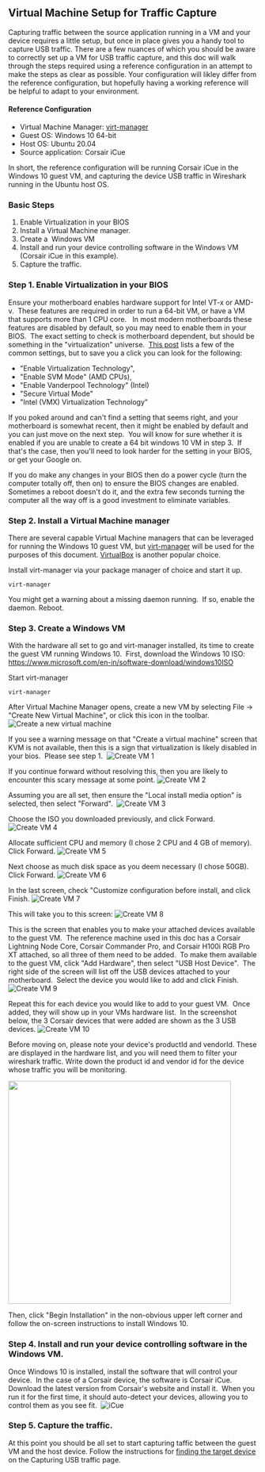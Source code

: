 ## Virtual Machine Setup for Traffic Capture

Capturing traffic between the source application running in a VM and your device requires a little setup, but once in place gives you a handy tool to capture USB traffic.  There are a few nuances of which you should be aware to correctly set up a VM for USB traffic capture, and this doc will walk through the steps required using a reference configuration in an attempt to make the steps as clear as possible.  Your configuration will likley differ from the reference configuration, but hopefully having a working reference will be helpful to adapt to your environment.

#### Reference Configuration ####
- Virtual Machine Manager: [virt-manager](https://virt-manager.org/)
- Guest OS: Windows 10 64-bit
- Host OS: Ubuntu 20.04
- Source application: Corsair iCue

In short, the reference configuration will be running Corsair iCue in the Windows 10 guest VM, and capturing the device USB traffic in Wireshark running in the Ubuntu host OS.

### Basic Steps ###
1. Enable Virtualization in your BIOS
2. Install a Virtual Machine manager.
3. Create a  Windows VM
4. Install and run your device controlling software in the Windows VM (Corsair iCue in this example).
5. Capture the traffic.


### Step 1. Enable Virtualization in your BIOS

Ensure your motherboard enables hardware support for Intel VT-x or AMD-v.  These features are required in order to run a 64-bit VM, or have a VM that supports more than 1 CPU core.   In most modern motherboards these features are disabled by default, so you may need to enable them in your BIOS.  The exact setting to check is motherboard dependent, but should be something in the "virtualization" universe.  [This post](https://forums.virtualbox.org/viewtopic.php?f=1&t=62339) lists a few of the common settings, but to save you a click you can look for the following:
- "Enable Virtualization Technology",
- "Enable SVM Mode" (AMD CPUs),
- "Enable Vanderpool Technology" (Intel)
- "Secure Virtual Mode"
- "Intel (VMX) Virtualization Technology"

If you poked around and can't find a setting that seems right, and your motherboard is somewhat recent, then it might be enabled by default and you can just move on the next step.  You will know for sure whether it is enabled if you are unable to create a 64 bit windows 10 VM in step 3.  If that's the case, then you'll need to look harder for the setting in your BIOS, or get your Google on.

If you do make any changes in your BIOS then do a power cycle (turn the computer totally off, then on) to ensure the BIOS changes are enabled.  Sometimes a reboot doesn't do it, and the extra few seconds turning the computer all the way off is a good investment to eliminate variables.


### Step 2. Install a Virtual Machine manager

There are several capable Virtual Machine managers that can be leveraged for running the Windows 10 guest VM, but [virt-manager](https://virt-manager.org/) will be used for the purposes of this document.  [VirtualBox](https://www.virtualbox.org/) is another popular choice.

Install virt-manager via your package manager of choice and start it up.
```
virt-manager
```
You might get a warning about a missing daemon running.  If so, enable the daemon.
Reboot. 


### Step 3. Create a Windows VM

With the hardware all set to go and virt-manager installed, its time to create the guest VM running Windows 10. 
First, download the Windows 10 ISO:  https://www.microsoft.com/en-in/software-download/windows10ISO

Start virt-manager
```
virt-manager
```
After Virtual Machine Manager opens, create a new VM by selecting File -> "Create New Virtual Machine", or click this icon in the toolbar.
![Create a new virtual machine](./images/create_vm.png)

If you see a warning message on that "Create a virtual machine" screen that KVM is not available, then this is a sign that virtualization is likely disabled in your bios.  Please see step 1. 
![Create VM 1](./images/create_vm_1.png)

If you continue forward without resolving this, then you are likely to encounter this scary message at some point.
![Create VM 2](./images/create_vm_2.png)

Assuming you are all set, then ensure the "Local install media option" is selected, then select "Forward". 
![Create VM 3](./images/create_vm_3.png)

Choose the ISO you downloaded previously, and click Forward. 
![Create VM 4](./images/create_vm_4.png)

Allocate sufficient CPU and memory (I chose 2 CPU and 4 GB of memory).  Click Forward.
![Create VM 5](./images/create_vm_5.png)

Next choose as much disk space as you deem necessary (I chose 50GB).  Click Forward.
![Create VM 6](./images/create_vm_6.png)

In the last screen, check "Customize configuration before install, and click Finish.
![Create VM 7](./images/create_vm_7.png)

This will take you to this screen:
![Create VM 8](./images/create_vm_8.png)

This is the screen that enables you to make your attached devices available to the guest VM.  The reference machine used in this doc has a Corsair Lightning Node Core, Corsair Commander Pro, and Corsair H100i RGB Pro XT attached, so all three of them need to be added. 
To make them available to the guest VM, click "Add Hardware", then select "USB Host Device".  The right side of the screen will list off the USB devices attached to your motherboard.  Select the device you would like to add and click Finish. 
![Create VM 9](./images/create_vm_9.png)

Repeat this for each device you would like to add to your guest VM.  Once added, they will show up in your VMs hardware list.  In the screenshot below, the 3 Corsair devices that were added are shown as the 3 USB devices.
![Create VM 10](./images/create_vm_10.png)

Before moving on, please note your device's productId and vendorId.  These are displayed in the hardware list, and you will need them to filter your wireshark traffic.  Write down the product id and vendor id for the device whose traffic you will be monitoring.

<img src="./images/vendor_product_id.png" width="450"/>

Then, click "Begin Installation" in the non-obvious upper left corner and follow the on-screen instructions to install Windows 10.


### Step 4. Install and run your device controlling software in the Windows VM.

Once Windows 10 is installed, install the software that will control your device.  In the case of a Corsair device, the software is Corsair iCue.  Download the latest version from Corsair's website and install it.  When you run it for the first time, it should auto-detect your devices, allowing you to control them as you see fit. 
![iCue](./images/icue.png)


### Step 5. Capture the traffic.

At this point you should be all set to start capturing taffic between the guest VM and the host device. Follow the instructions for [finding the target device](./capturing-usb-traffic.md#finding-the-target-device) on the Capturing USB traffic page.


